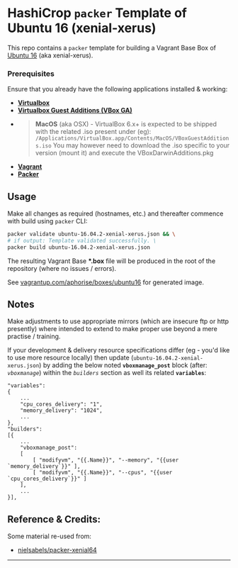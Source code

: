 # HashiCrop `packer` Template of Ubuntu 16 (xenial-xerus)
This repo contains a `packer` template for building a Vagrant Base Box of [Ubuntu 16](http://releases.ubuntu.com) (aka xenial-xerus).


### Prerequisites
Ensure that you already have the following applications installed & working:
 - [**Virtualbox**](https://www.virtualbox.org/)
 - [**Virtualbox Guest Additions (VBox GA)**](https://download.virtualbox.org/virtualbox/)
 - > **MacOS** (aka OSX) - VirtualBox 6.x+ is expected to be shipped with the related .iso present under (eg):
 `/Applications/VirtualBox.app/Contents/MacOS/VBoxGuestAdditions.iso`
You may however need to download the .iso specific to your version (mount it) and execute the VBoxDarwinAdditions.pkg
 - [**Vagrant**](https://www.vagrantup.com/)
 - [**Packer**](https://www.packer.io/)


## Usage
Make all changes as required (hostnames, etc.) and thereafter commence with build using `packer` CLI:

```bash
packer validate ubuntu-16.04.2-xenial-xerus.json && \
# if output: Template validated successfully. \
packer build ubuntu-16.04.2-xenial-xerus.json
```

The resulting Vagrant Base **\*.box** file will be produced in the root of the repository (where no issues / errors).

See [vagrantup.com/aphorise/boxes/ubuntu16](https://app.vagrantup.com/aphorise/boxes/ubuntu16) for generated image.

## Notes
Make adjustments to use appropriate mirrors (which are insecure ftp or http presently) where intended to extend to make proper use beyond a mere practise / training.

If your development & delivery resource specifications differ (eg - you'd like to use more resource locally) then update (`ubuntu-16.04.2-xenial-xerus.json`) by adding the below noted **`vboxmanage_post`** block (after: *`vboxmanage`*) within the *`builders`* section as well its related **`variables`**:
```
"variables":
{
    ...
 	"cpu_cores_delivery": "1",
	"memory_delivery": "1024",
    ...
},
"builders":
[{
    ...
	"vboxmanage_post":
	[
		[ "modifyvm", "{{.Name}}", "--memory", "{{user `memory_delivery`}}" ],
		[ "modifyvm", "{{.Name}}", "--cpus", "{{user `cpu_cores_delivery`}}" ]
	],
    ...
}],
```


## Reference & Credits:
Some material re-used from:
 * [nielsabels/packer-xenial64](https://github.com/nielsabels/packer-xenial64)
------
